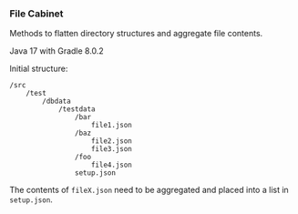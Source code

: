 ### File Cabinet

Methods to flatten directory structures and aggregate file contents.

Java 17 with Gradle 8.0.2

Initial structure:
```
/src
    /test
        /dbdata
            /testdata
                /bar
                    file1.json
                /baz
                    file2.json
                    file3.json
                /foo
                    file4.json
                setup.json
```

The contents of `fileX.json` need to be aggregated and placed into a list in `setup.json`.